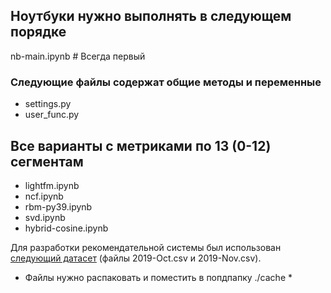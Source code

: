 ## Ноутбуки нужно выполнять в следующем порядке
nb-main.ipynb # Всегда первый
### Следующие файлы содержат общие методы и переменные
* settings.py
* user_func.py

## Все варианты с метриками по 13 (0-12) сегментам
* lightfm.ipynb
* ncf.ipynb
* rbm-py39.ipynb
* svd.ipynb
* hybrid-cosine.ipynb


Для разработки рекомендательной системы был использован [следующий датасет](https://www.kaggle.com/datasets/mkechinov/ecommerce-behavior-data-from-multi-category-store) (файлы 2019-Oct.csv и 2019-Nov.csv).
* Файлы нужно распаковать и поместить в попдпапку ./cache *
